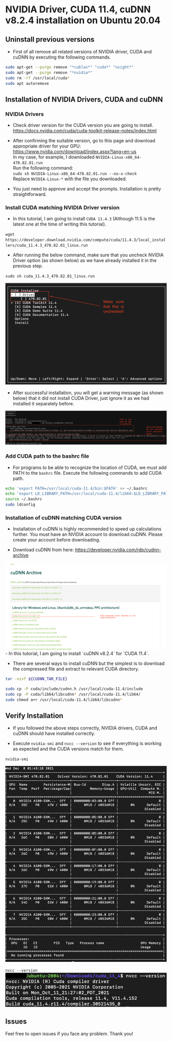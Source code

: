 # NVIDIA Driver, CUDA 11.4, cuDNN v8.2.4 installation on Ubuntu 20.04

## Uninstall previous versions

- First of all remove all related versions of NVIDIA driver, CUDA and cuDNN by executing the following commands.

```bash
sudo apt-get --purge remove "*cublas*" "cuda*" "nsight*" 
sudo apt-get --purge remove "*nvidia*"
sudo rm -rf /usr/local/cuda*
sudo apt autoremove
```


## Installation of NVIDIA Drivers, CUDA and cuDNN

### NVIDIA Drivers

- Check driver version for the CUDA version you are going to install.
<https://docs.nvidia.com/cuda/cuda-toolkit-release-notes/index.html>


- After confirming the suitable version, go to this page and download appropriate driver for your GPU:
<https://www.nvidia.com/download/index.aspx?lang=en-us><br>
    In my case, for example, I downloaded `NVIDIA-Linux-x86_64-470.82.01.run`<br>
    Run the following command:<br>
    `sudo sh NVIDIA-Linux-x86_64-470.82.01.run --no-x-check` <br>
    Replace `NVIDIA-Linux-*` with the file you downloaded.

- You just need to approve and accept the prompts. Installation is pretty straightforward.

### Install CUDA matching NVIDIA Driver version

- In this tutorial, I am going to install `CUDA 11.4.3` (Although 11.5 is the latest one at the time of writing this tutorial).

`wget https://developer.download.nvidia.com/compute/cuda/11.4.3/local_installers/cuda_11.4.3_470.82.01_linux.run`

- After running the below command, make sure that you uncheck NVIDIA Driver option (as shown below) as we have already installed it in the previous step.

`sudo sh cuda_11.4.3_470.82.01_linux.run`

<img src="media/skip_driver.png" width="auto" height="auto">

- After successful installation, you will get a warning message (as shown below) that it did not install CUDA Driver, just ignore it as we had installed it separately before.

<img src="media/cuda_summary.png" width="auto" height="auto">

### Add CUDA path to the bashrc file

- For programs to be able to recognize the location of CUDA, we must add PATH to the `bashrc` file. Execute the following commands to add CUDA path.

```bash
echo 'export PATH=/usr/local/cuda-11.4/bin:$PATH' >> ~/.bashrc
echo 'export LD_LIBRARY_PATH=/usr/local/cuda-11.4/lib64:$LD_LIBRARY_PATH' >> ~/.bashrc
source ~/.bashrc
sudo ldconfig
```


### Installation of cuDNN matching CUDA version

- Installation of cuDNN is highly recommended to speed up calculations further. You must have an NVIDIA account to download cuDNN. Please create your account before downloading.

- Download cuDNN from here: 
<https://developer.nvidia.com/rdp/cudnn-archive>

<img src="media/cuDNN.png" width="auto" height="auto">
- In this tutorial, I am going to install `cuDNN v8.2.4` for `CUDA 11.4`.

- There are several ways to install cuDNN but the simplest is to download the compressed file and extract to relevant CUDA directory.
```bash
tar -xzvf ${CUDNN_TAR_FILE}
```

```bash
sudo cp -P cuda/include/cudnn.h /usr/local/cuda-11.4/include
sudo cp -P cuda/lib64/libcudnn* /usr/local/cuda-11.4/lib64/
sudo chmod a+r /usr/local/cuda-11.4/lib64/libcudnn*
```

## Verify Installation

- If you followed the above steps correctly, NVIDIA drivers, CUDA and cuDNN should have installed correctly.

- Execute `nvidia-smi` and `nvcc --version` to see if everything is working as expected and the CUDA versions match for them.

`nvidia-smi`

<img src="media/nvidia-smi.png" width="auto" height="auto">

`nvcc --version`
<img src="media/nvcc.png" width="auto" height="auto">

## Issues

Feel free to open issues if you face any problem. Thank you!

